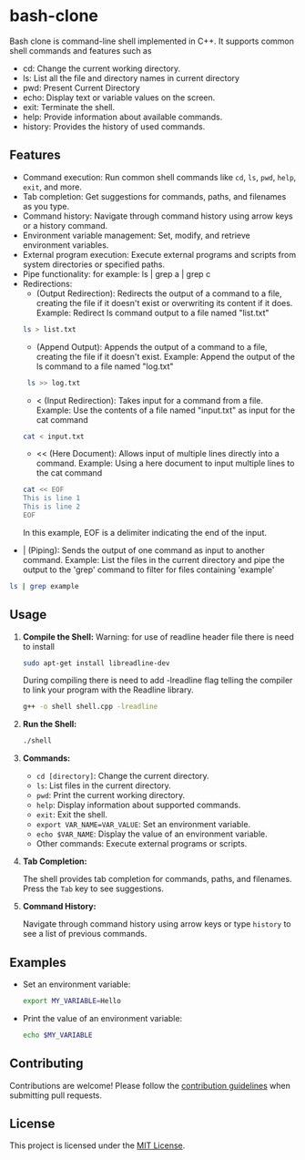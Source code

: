 # bash-clone
Bash clone is command-line shell implemented in C++. It supports common shell commands and features such as
* cd: Change the current working directory.
* ls: List all the file and directory names in current directory
* pwd: Present Current Directory
* echo: Display text or variable values on the screen.
* exit: Terminate the shell.
* help: Provide information about available commands.
* history: Provides the history of used commands.

## Features
- Command execution: Run common shell commands like `cd`, `ls`, `pwd`, `help`, `exit`, and more.
- Tab completion: Get suggestions for commands, paths, and filenames as you type.
- Command history: Navigate through command history using arrow keys or a history command.
- Environment variable management: Set, modify, and retrieve environment variables.
- External program execution: Execute external programs and scripts from system directories or specified paths.
- Pipe functionality: for example: ls | grep a | grep c
- Redirections:
  *  (Output Redirection): Redirects the output of a command to a file, creating the file if    it doesn't exist or overwriting its content if it does.
  Example: Redirect ls command output to a file named "list.txt"
  ```bash
  ls > list.txt
  ```
  *  (Append Output): Appends the output of a command to a file, creating the file if it doesn't exist.
   Example: Append the output of the ls command to a file named "log.txt"
   ```bash
    ls >> log.txt
    ```
  * < (Input Redirection): Takes input for a command from a file.
  Example: Use the contents of a file named "input.txt" as input for the cat command
  ```bash
  cat < input.txt
   ```
  * << (Here Document): Allows input of multiple lines directly into a command.
  Example: Using a here document to input multiple lines to the cat command
  ```bash
  cat << EOF
  This is line 1
  This is line 2
  EOF
  ```
  In this example, EOF is a delimiter indicating the end of the input.
  
 * | (Piping):
  Sends the output of one command as input to another command.
  Example: List the files in the current directory and pipe the output to the 'grep'   command to filter for files containing 'example'
  ```bash
  ls | grep example
   ```

## Usage
1. **Compile the Shell:**
    Warning: for use of readline header file there is need to install

    ```bash
    sudo apt-get install libreadline-dev
    ```

    During compiling there is need to add -lreadline flag telling the compiler to link your program with the Readline library. 
    ```bash
    g++ -o shell shell.cpp -lreadline
    ```

2. **Run the Shell:**
    ```bash
    ./shell
    ```
3. **Commands:**
    - `cd [directory]`: Change the current directory.
    - `ls`: List files in the current directory.
    - `pwd`: Print the current working directory.
    - `help`: Display information about supported commands.
    - `exit`: Exit the shell.
    - `export VAR_NAME=VAR_VALUE`: Set an environment variable.
    - `echo $VAR_NAME`: Display the value of an environment variable.
    - Other commands: Execute external programs or scripts.

4. **Tab Completion:**

    The shell provides tab completion for commands, paths, and filenames. Press the `Tab` key to see suggestions.

5. **Command History:**

    Navigate through command history using arrow keys or type `history` to see a list of previous commands.

## Examples

- Set an environment variable:

    ```bash
    export MY_VARIABLE=Hello
    ```

- Print the value of an environment variable:

    ```bash
    echo $MY_VARIABLE
    ```

## Contributing

Contributions are welcome! Please follow the [contribution guidelines](CONTRIBUTING.md) when submitting pull requests.

## License

This project is licensed under the [MIT License](LICENSE).
